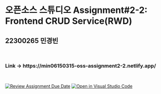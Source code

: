 <h1>오픈소스 스튜디오 Assignment#2-2: Frontend CRUD Service(RWD)</h1>
<h2>22300265 민경빈</h2><br>

<h3>Link -> https://min06150315-oss-assignment2-2.netlify.app/</h3><br>

[![Review Assignment Due Date](https://classroom.github.com/assets/deadline-readme-button-22041afd0340ce965d47ae6ef1cefeee28c7c493a6346c4f15d667ab976d596c.svg)](https://classroom.github.com/a/-OcBwCRK)
[![Open in Visual Studio Code](https://classroom.github.com/assets/open-in-vscode-2e0aaae1b6195c2367325f4f02e2d04e9abb55f0b24a779b69b11b9e10269abc.svg)](https://classroom.github.com/online_ide?assignment_repo_id=15819648&assignment_repo_type=AssignmentRepo)
